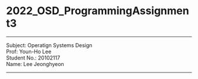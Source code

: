 # 2022_OSD_ProgrammingAssignment3
***
Subject: Operatign Systems Design  
Prof: Youn-Ho Lee    
Student No.: 20102117  
Name: Lee Jeonghyeon    
***